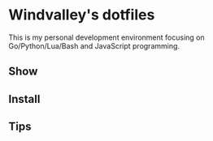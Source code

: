 # Windvalley's dotfiles

This is my personal development environment focusing on
Go/Python/Lua/Bash and JavaScript programming.

## Show

## Install

## Tips
